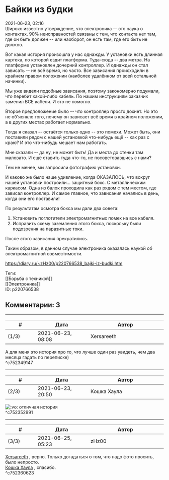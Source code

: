 Байки из будки
==============

  
2021-06-23, 02:16  
 Широко известно утверждение, что электроника -- это наука о контактах. 90% неисправностей связаны с тем, что контакта нет там, где он быть должен -- или наоборот, он есть там, где его быть не должно.   
   
 Вот какая история произошла у нас однажды. У установки есть длинная картека, по которой ездит платформа. Туда-сюда -- два метра. На платформе установлен дочерний контроллер. И однажды он стал зависать -- не всё время, но часто. Все зависания происходили в крайнем правом положении (наиболее удалённом от всей остальной начинки).   
   
 Мы уже видели подобные зависания, поэтому закономерно подумали, что перебит какой-либо кабель. По нашим инструкциям заказчик заменил ВСЕ кабели. И это не помогло.   
   
 Второе предположение было -- что контроллер просто дохнет. Но это не об'ясняло того, почему он зависает всё время в крайнем положении, а в других местах работает нормально.   
   
 Тогда я сказал -- остаётся только одно -- это помехи. Может быть, они поставили рядом с нашей установкой что-нибудь ещё -- как раз с краю? И это что-нибудь мешает нам работать.   
   
 Мне сказали -- да ну, не может быть! Да и места до стенки там маловато. И ещё ставить туда что-то, не посоветовавшись с нами?   
   
 Тем не менее, мы запросили фотографию установки.   
   
 И каково же было наше удивление, когда ОКАЗАЛОСЬ, что вокруг нашей установки построили... защитный бокс. С металлическим каркасом. Одна из балок проходила как раз рядом с тем местом, где зависал контроллер. И самое главное, что зависания начались в день, когда они его поставили!   
   
 По результатам осмотра бокса мы дали два совета:   
 1) Установить поглотители электромагнитных помех на все кабеля.   
 2) Исправить схему заземления этого бокса, поскольку были подозрения на паразитные токи.   
   
 После этого зависания прекратились.   
   
 Таким образом, в данном случае электроника оказалась наукой об электромагнитной совместимости.   
  
<https://diary.ru/~zHz00/p220766538_bajki-iz-budki.htm>  
  
Теги:  
[[Борьба с техникой]]  
[[Электроника]]  
ID: p220766538  


Комментарии: 3
--------------

  


---



|         #         |              Дата              |                     Автор                     |           ID           |
| --- | --- | --- | --- |
| (1/3) | 2021-06-23, 08:08 | Xersareeth | c752349147 |

  
 А для меня это история про то, что лучше один раз увидеть, чем два месяца гадать по переписке)   
 ^c752349147

---



|         #         |              Дата              |                     Автор                     |           ID           |
| --- | --- | --- | --- |
| (2/3) | 2021-06-23, 20:50 | Кошка Хаула | c752352991 |

  
 ![:vo:](/picture/620483.gif) отличная история   
 ^c752352991

---



|         #         |              Дата              |                     Автор                     |           ID           |
| --- | --- | --- | --- |
| (3/3) | 2021-06-25, 05:23 | zHz00 | c752360623 |

  
  [Xersareeth](https://BurrowDeclassified.diary.ru "One more fang")  , верно. Только догадаться о том, что надо фото просить, было непросто.   
  [Кошка Хаула](https://rianna88.diary.ru "Старое логово дракона")  , спасибо.   
 ^c752360623
